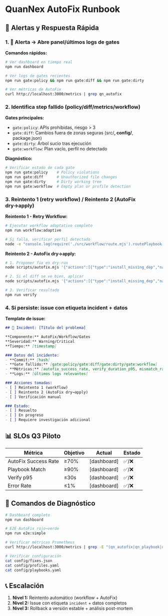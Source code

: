 # QuanNex AutoFix Runbook

## 🚨 Alertas y Respuesta Rápida

### 1. 🔴 Alerta → Abre panel/últimos logs de gates

**Comandos rápidos:**
```bash
# Ver dashboard en tiempo real
npm run dashboard

# Ver logs de gates recientes
npm run gate:policy && npm run gate:diff && npm run gate:dirty

# Ver métricas de AutoFix
curl http://localhost:3000/metrics | grep qn_autofix
```

### 2. Identifica step fallido (policy/diff/metrics/workflow)

**Gates principales:**
- `gate:policy`: APIs prohibidas, riesgo > 3
- `gate:diff`: Cambios fuera de zonas seguras (src/**, config/**, package.json)
- `gate:dirty`: Árbol sucio tras ejecución
- `gate:workflow`: Plan vacío, perfil no detectado

**Diagnóstico:**
```bash
# Verificar estado de cada gate
npm run gate:policy    # Policy violations
npm run gate:diff      # Unauthorized file changes  
npm run gate:dirty     # Dirty working tree
npm run gate:workflow  # Empty plan or profile detection
```

### 3. Reintento 1 (retry workflow) / Reintento 2 (AutoFix dry→apply)

**Reintento 1 - Retry Workflow:**
```bash
# Ejecutar workflow adaptativo completo
npm run workflow:adaptive

# Si falla, verificar perfil detectado
node -e "console.log(require('./src/workflow/route.mjs').routePlaybook())"
```

**Reintento 2 - AutoFix dry→apply:**
```bash
# 1. Proponer fix en dry-run
node scripts/autofix.mjs '{"actions":[{"type":"install_missing_dep","name":"supertest","dev":true}],"dryRun":true}'

# 2. Si el diff se ve bien, aplicar
node scripts/autofix.mjs '{"actions":[{"type":"install_missing_dep","name":"supertest","dev":true}],"dryRun":false,"branch":"autofix/incident-$(date +%s)"}'

# 3. Verificar resultado
npm run verify
```

### 4. Si persiste: issue con etiqueta incident + datos

**Template de issue:**
```markdown
## 🚨 Incident: [Título del problema]

**Componente:** AutoFix/Workflow/Gates
**Severidad:** Warning/Critical
**Tiempo:** [timestamp]

### Datos del incidente:
- **Commit:** [hash]
- **Gate fallido:** [gate:policy/gate:diff/gate:dirty/gate:workflow]
- **Métricas:** [autofix_success_rate, verify_duration_p95, mismatch_rate]
- **Logs:** [últimos logs relevantes]

### Acciones tomadas:
- [ ] Reintento 1 (workflow)
- [ ] Reintento 2 (AutoFix dry→apply)
- [ ] Verificación manual

### Estado:
- [ ] Resuelto
- [ ] En progreso
- [ ] Requiere investigación adicional
```

## 📊 SLOs Q3 Piloto

| Métrica | Objetivo | Actual | Estado |
|---------|----------|--------|--------|
| AutoFix Success Rate | ≥70% | [dashboard] | ✅/❌ |
| Playbook Match | ≥90% | [dashboard] | ✅/❌ |
| Verify p95 | ≤30s | [dashboard] | ✅/❌ |
| Error Rate | ≤1% | [dashboard] | ✅/❌ |

## 🔧 Comandos de Diagnóstico

```bash
# Dashboard completo
npm run dashboard

# E2E AutoFix rojo→verde
npm run e2e:simple

# Verificar métricas Prometheus
curl http://localhost:3000/metrics | grep -E "(qn_autofix|qn_playbook|qn_verify)"

# Verificar configuración
cat config/fixes.json
cat config/profiles.yaml
cat config/playbooks.yaml
```

## 📞 Escalación

1. **Nivel 1:** Reintento automático (workflow + AutoFix)
2. **Nivel 2:** Issue con etiqueta `incident` + datos completos
3. **Nivel 3:** Rollback a versión estable + análisis post-mortem
